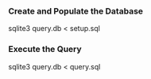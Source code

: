 ### Create and Populate the Database

sqlite3 query.db < setup.sql

### Execute the Query
sqlite3 query.db < query.sql

